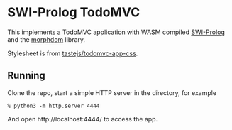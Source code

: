 # SWI-Prolog TodoMVC

This implements a TodoMVC application with WASM compiled [SWI-Prolog](https://www.swi-prolog.org/)
and the [morphdom](https://github.com/patrick-steele-idem/morphdom) library.

Stylesheet is from [tastejs/todomvc-app-css](https://github.com/tastejs/todomvc-app-css).


## Running

Clone the repo, start a simple HTTP server in the directory, for example

```shell
% python3 -m http.server 4444
```

And open http://localhost:4444/ to access the app.
